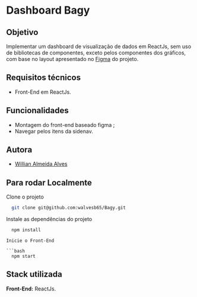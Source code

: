 # Dashboard Bagy

## Objetivo

Implementar um dashboard de visualização de dados em ReactJs, sem uso de bibliotecas de componentes, exceto pelos componentes dos gráficos, com base no layout apresentado no [Figma](https://www.figma.com/file/fTxV4ZLMNlHtuy675J5TAj/Dashboard-Bagy-2020?node-id=0%3A1) do projeto.

## Requisitos técnicos

 - Front-End em ReactJs.

## Funcionalidades

 - Montagem do front-end baseado figma ;
 - Navegar pelos itens da sidenav.

## Autora

- [Willian Almeida Alves](https://www.linkedin.com/in/willianalmeidaalves/)


## Para rodar Localmente

Clone o projeto

```bash
  git clone git@github.com:walvesb65/Bagy.git
```

Instale as dependências do projeto

```bash
  npm install
```

```
Inicie o Front-End

```bash
  npm start
```
## Stack utilizada

**Front-End:** ReactJs.
